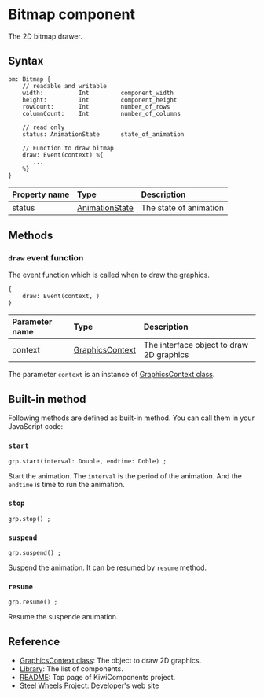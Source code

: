 # Bitmap component
The 2D bitmap drawer.  

## Syntax
````
bm: Bitmap {
    // readable and writable
    width:          Int         component_width
    height:         Int         component_height
    rowCount:       Int         number_of_rows
    columnCount:    Int         number_of_columns

    // read only
    status: AnimationState      state_of_animation

    // Function to draw bitmap
    draw: Event(context) %{
       ...
    %}
}
````

|Property name  |Type       |Description        |
|:--            |:--        |:--                |
|status         |[AnimationState](https://github.com/steelwheels/KiwiScript/blob/master/KiwiLibrary/Document/Enum/AnimationState.md)     |The state of animation    |


## Methods
### `draw` event function
The event function which is called when to draw the graphics.

````
{
    draw: Event(context, )
}
````

|Parameter name |Type   |Description                    |
|:---           |:---   |:---                           |
|context        |[GraphicsContext](https://github.com/steelwheels/KiwiScript/blob/master/KiwiLibrary/Document/Class/GraphicsContext.md)  |The interface object to draw 2D graphics  |

The parameter `context` is an instance of [GraphicsContext class](
https://github.com/steelwheels/KiwiScript/blob/master/KiwiLibrary/Document/Class/GraphicsContext.md).

## Built-in method
Following methods are defined as built-in method. 
You can call them in your JavaScript code:

### `start`
````
grp.start(interval: Double, endtime: Doble) ;
````
Start the animation. The `interval` is the period of the animation. And the `endtime` is time to run the animation.

### `stop`
````
grp.stop() ;
````

### `suspend`
````
grp.suspend() ;
````
Suspend the animation. It can be resumed by `resume` method.

### `resume`
````
grp.resume() ;
````
Resume the suspende anumation.

## Reference
* [GraphicsContext class](
https://github.com/steelwheels/KiwiScript/blob/master/KiwiLibrary/Document/Class/GraphicsContext.md): The object to draw 2D graphics.
* [Library](https://github.com/steelwheels/KiwiCompnents/blob/master/Document/Library.md): The list of components. 
* [README](https://github.com/steelwheels/KiwiCompnents): Top page of KiwiComponents project.
* [Steel Wheels Project](https://steelwheels.github.io): Developer's web site


